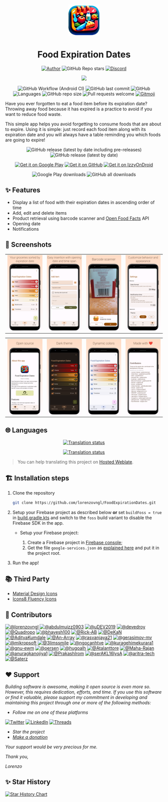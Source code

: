 <div align="center">

<img src="app/src/main/res/drawable/fed_icon.png" width="100px">

# Food Expiration Dates

[![Author](https://img.shields.io/badge/Author-lorenzovngl-white?style=flat-square)](https://github.com/lorenzovngl)
![GitHub Repo stars](https://img.shields.io/github/stars/lorenzovngl/FoodExpirationDates?style=flat-square&label=%E2%AD%90&&color=white)
[![Discord](https://img.shields.io/discord/1208027149299224606?style=flat-square&logo=discord&logoColor=white)](https://discord.gg/UVpzQqzg5c)

[![](https://img.shields.io/badge/Featured%20on-Open%20Sustainable%20Technology-009485?style=flat-square)](https://github.com/protontypes/open-sustainable-technology)

![GitHub Workflow (Android CI)](https://img.shields.io/github/actions/workflow/status/lorenzovngl/FoodExpirationDates/.github%2Fworkflows%2Fandroid.yml?style=flat-square&label=Build)
![GitHub last commit](https://img.shields.io/github/last-commit/lorenzovngl/FoodExpirationDates?label=Last%20commit&style=flat-square)
![GitHub](https://img.shields.io/github/license/lorenzovngl/FoodExpirationDates?style=flat-square&label=License)
![Languages](https://img.shields.io/badge/Languages-15-orange?style=flat-square)
![GitHub repo size](https://img.shields.io/github/repo-size/lorenzovngl/FoodExpirationDates?style=flat-square&label=Size)
![Pull requests welcome](https://img.shields.io/badge/Pull%20requests-Welcome-ff69b4?style=flat-square)
<a href="https://gitmoji.dev">
  <img
    src="https://img.shields.io/badge/gitmoji-%20😜%20😍-FFDD67.svg?style=flat-square"
    alt="Gitmoji"
  />
</a>

</div>

Have you ever forgotten to eat a food item before its expiration date? Throwing away food because it has expired is a practice to avoid if you want to reduce food waste.

This simple app helps you avoid forgetting to consume foods that are about to expire. Using it is simple: just record each food item along with its expiration date and you will always have a table reminding you which foods are going to expire!

<div align="center">

![GitHub release (latest by date including pre-releases)](https://img.shields.io/github/v/release/lorenzovngl/FoodExpirationDates?include_prereleases&label=Pre-release&style=flat-square)
![GitHub release (latest by date)](https://img.shields.io/github/v/release/lorenzovngl/FoodExpirationDates?style=flat-square&label=Release)

[<img alt="Get it on Google Play" src="https://play.google.com/intl/en_us/badges/images/generic/en_badge_web_generic.png" height="80"/>](https://play.google.com/store/apps/details?id=com.lorenzovainigli.foodexpirationdates)
[<img alt="Get it on GitHub" src="https://raw.githubusercontent.com/NeoApplications/Neo-Backup/main/badge_github.png" height="80"/>](https://github.com/lorenzovngl/FoodExpirationDates/releases)
[<img alt="Get it on IzzyOnDroid" src="https://gitlab.com/IzzyOnDroid/repo/-/raw/master/assets/IzzyOnDroid.png" height="80"/>](https://apt.izzysoft.de/fdroid/index/apk/com.lorenzovainigli.foodexpirationdates.foss/)


![Google Play downloads](https://img.shields.io/endpoint?style=flat-square&url=https%3A%2F%2Fraw.githubusercontent.com%2Florenzovngl%2FFoodExpirationDates%2Fmain%2Fshields%2Fdownloads-google-play.json)
![GitHub all downloads](https://img.shields.io/github/downloads/lorenzovngl/FoodExpirationDates/total?style=flat-square&label=Downloads&logo=github)

</div>

## ✨ Features

- Display a list of food with their expiration dates in ascending order of time
- Add, edit and delete items
- Product retrieval using barcode scanner and [Open Food Facts](https://world.openfoodfacts.org/) API
- Opening date
- Notifications

## 📱 Screenshots

<div align="center">

| | | | |
|-|-|-|-|
| <img width="150px" src="screenshots/screenshot_ScreenshotEnglish_screen1MainActivity.png"> | <img width="150px" src="screenshots/screenshot_ScreenshotEnglish_screen2InsertActivity.png"> | <img width="150px" src="screenshots/screenshot_ScreenshotEnglish_screenBarcodeScanner.png"> | <img width="150px" src="screenshots/screenshot_ScreenshotEnglish_screen3SettingsActivity.png"> | 

| | | | |
|-|-|-|-|
| <img width="150px" src="screenshots/screenshot_ScreenshotEnglish_screen4InfoActivity.png"> | <img width="150px" src="screenshots/screenshot_ScreenshotEnglish_screen5DarkMode.png"> | <img width="150px" src="screenshots/screenshot_ScreenshotEnglish_screen6DynamicColors.png"> | <img width="150px" src="screenshots/screenshot_ScreenshotEnglish_screenMadeWithHeart.png"> |

</div>

## 🌐 Languages

<div align="center">

[![Translation status](https://hosted.weblate.org/widget/food-expiration-dates/287x66-black.png)](https://hosted.weblate.org/engage/food-expiration-dates/)

[![Translation status](https://hosted.weblate.org/widget/food-expiration-dates/horizontal-auto.svg)](https://hosted.weblate.org/engage/food-expiration-dates/)

</div>

> You can help translating this project on [Hosted Weblate](https://hosted.weblate.org/engage/food-expiration-dates/).

## 🏗️ Installation steps

1. Clone the repository

    ```bash
    git clone https://github.com/lorenzovngl/FoodExpirationDates.git
    ```

2. Setup your Firebase project as described below **or** set `buildFoss = true` in [build.gradle.kts](https://github.com/lorenzovngl/FoodExpirationDates/blob/main/app/build.gradle.kts#L12) and switch to the `foss` build variant to disable the Firebase SDK in the app.

   - Setup your Firebase project:

      1. Create a Firebase project in [Firebase console](https://console.firebase.google.com/);
      2. Get the file `google-services.json` as [explained here](https://support.google.com/firebase/answer/7015592#zippy=%2Cin-this-article:~:text=Get%20config%20file%20for%20your%20Android%20app) and put it in the project root.


3. Run the app!

## 📚 Third Party

- [Material Design Icons](https://pictogrammers.com/library/mdi/)
- [Icons8 Fluency Icons](https://icons8.it/icons/fluency)

## 👥 Contributors

<a href="https://github.com/lorenzovngl"><img src="https://avatars.githubusercontent.com/lorenzovngl" alt="@lorenzovngl" height="32" width="32"></a>
<a href="https://github.com/abdulmuizz0903"><img src="https://avatars.githubusercontent.com/abdulmuizz0903" alt="@abdulmuizz0903" height="32" width="32"></a>
<a href="https://github.com/uDEV2019"><img src="https://avatars.githubusercontent.com/uDEV2019" alt="@uDEV2019" height="32" width="32"></a>
<a href="https://github.com/devedroy"><img src="https://avatars.githubusercontent.com/devedroy" alt="@devedroy" height="32" width="32"></a>
<a href="https://github.com/Quadropo"><img src="https://avatars.githubusercontent.com/Quadropo" alt="@Quadropo" height="32" width="32"></a>
<a href="https://github.com/bhavesh100"><img src="https://avatars.githubusercontent.com/bhavesh100" alt="@bhavesh100" height="32" width="32"></a>
<a href="https://github.com/Rick-AB"><img src="https://avatars.githubusercontent.com/Rick-AB" alt="@Rick-AB" height="32" width="32"></a>
<a href="https://github.com/DeKaN"><img src="https://avatars.githubusercontent.com/DeKaN" alt="@DeKaN" height="32" width="32"></a>
<a href="https://github.com/AdityaKumdale"><img src="https://avatars.githubusercontent.com/AdityaKumdale" alt="@AdityaKumdale" height="32" width="32"></a>
<a href="https://github.com/An-Array"><img src="https://avatars.githubusercontent.com/An-Array" alt="@An-Array" height="32" width="32"></a>
<a href="https://github.com/rasvanjaya21"><img src="https://avatars.githubusercontent.com/rasvanjaya21" alt="@rasvanjaya21" height="32" width="32"></a>
<a href="https://github.com/gerasimov-mv"><img src="https://avatars.githubusercontent.com/gerasimov-mv" alt="@gerasimov-mv" height="32" width="32"></a>
<a href="https://github.com/mikropsoft"><img src="https://avatars.githubusercontent.com/mikropsoft" alt="@mikropsoft" height="32" width="32"></a>
<a href="https://github.com/3limssmile"><img src="https://avatars.githubusercontent.com/3limssmile" alt="@3limssmile" height="32" width="32"></a>
<a href="https://github.com/ngocanhtve"><img src="https://avatars.githubusercontent.com/ngocanhtve" alt="@ngocanhtve" height="32" width="32"></a>
<a href="https://github.com/kuragehimekurara1"><img src="https://avatars.githubusercontent.com/kuragehimekurara1" alt="@kuragehimekurara1" height="32" width="32"></a><!--<a href="https://hosted.weblate.org/user/gallegonovato/"><img src="https://hosted.weblate.org/avatar/128/gallegonovato.png" alt="@gallegonovato" height="32" width="32"></a>-->
<a href="https://hosted.weblate.org/user/gnu-ewm/"><img src="https://hosted.weblate.org/avatar/128/gnu-ewm.png" alt="@gnu-ewm" height="32" width="32"></a>
<a href="https://github.com/oersen"><img src="https://avatars.githubusercontent.com/oersen" alt="@oersen" height="32" width="32"></a>
<a href="https://hosted.weblate.org/user/hugoalh/"><img src="https://hosted.weblate.org/avatar/128/hugoalh.png" alt="@hugoalh" height="32" width="32"></a>
<a href="https://github.com/Atalanttore"><img src="https://avatars.githubusercontent.com/Atalanttore" alt="@Atalanttore" height="32" width="32"></a>
<a href="https://github.com/Maha-Rajan"><img src="https://avatars.githubusercontent.com/Maha-Rajan" alt="@Maha-Rajan" height="32" width="32"></a>
<a href="https://github.com/anuragkanojiya1"><img src="https://avatars.githubusercontent.com/anuragkanojiya1" alt="@anuragkanojiya1" height="32" width="32"></a>
<a href="https://github.com/PrakashIrom"><img src="https://avatars.githubusercontent.com/PrakashIrom" alt="@PrakashIrom" height="32" width="32"></a>
<a href="https://github.com/serAKL16lysA"><img src="https://avatars.githubusercontent.com/serAKL16lysA" alt="@serAKL16lysA" height="32" width="32"></a>
<a href="https://github.com/aritra-tech"><img src="https://avatars.githubusercontent.com/aritra-tech" alt="@aritra-tech" height="32" width="32"></a>
<a href="https://github.com/Saterz"><img src="https://avatars.githubusercontent.com/Saterz" alt="@Saterz" height="32" width="32"></a>

## ❤️ Support

*Building software is awesome, making it open source is even more so. However, this requires dedication, efforts, and time. If you use this software or find it valuable, please support my commitment in developing and maintaining this project through one or more of the following methods:*

- *Follow me on one of these platforms*

[![Twitter](https://img.shields.io/badge/twitter/x-%23000000.svg?&style=for-the-badge&logo=x&logoColor=white)](https://twitter.com/lorenzovngl_dev)
[![LinkedIn](https://img.shields.io/badge/linkedin-%230077B5.svg?&style=for-the-badge&logo=linkedin&logoColor=white)](https://linkedin.com/in/lorenzovainigli)
[![Threads](https://img.shields.io/badge/threads-%23FFFFFF.svg?&style=for-the-badge&logo=threads&logoColor=black)](https://www.threads.net/@lorenzovngl)

- *Star the project*
- *[Make a donation](https://www.paypal.com/donate/?hosted_button_id=LX8P6X75XF65A)*

*Your support would be very precious for me.*

*Thank you,*

*Lorenzo*

## ✨ Star History

[![Star History Chart](https://api.star-history.com/svg?repos=lorenzovngl/FoodExpirationDates&type=Date)](https://star-history.com/#lorenzovngl/FoodExpirationDates&Date)